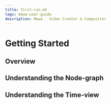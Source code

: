 ```yaml
---
title: first-run.md
tags: mewa-user-guide
description: Mewa - Video Creator & Compositor
---
```

Getting Started
===

## Overview


## Understanding the Node-graph


## Understanding the Time-view




